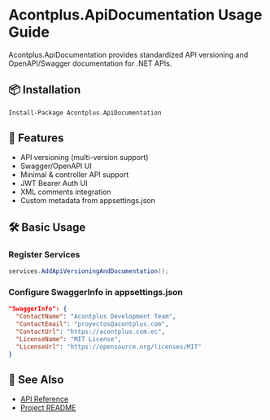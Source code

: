 # Acontplus.ApiDocumentation Usage Guide

Acontplus.ApiDocumentation provides standardized API versioning and OpenAPI/Swagger documentation for .NET APIs.

## 📦 Installation

```bash
Install-Package Acontplus.ApiDocumentation
```

## 🚀 Features
- API versioning (multi-version support)
- Swagger/OpenAPI UI
- Minimal & controller API support
- JWT Bearer Auth UI
- XML comments integration
- Custom metadata from appsettings.json

## 🛠️ Basic Usage

### Register Services
```csharp
services.AddApiVersioningAndDocumentation();
```

### Configure SwaggerInfo in appsettings.json
```json
"SwaggerInfo": {
  "ContactName": "Acontplus Development Team",
  "ContactEmail": "proyectos@acontplus.com",
  "ContactUrl": "https://acontplus.com.ec",
  "LicenseName": "MIT License",
  "LicenseUrl": "https://opensource.org/licenses/MIT"
}
```

## 📖 See Also
- [API Reference](../Home.md)
- [Project README](../../src/Acontplus.ApiDocumentation/README.md) 